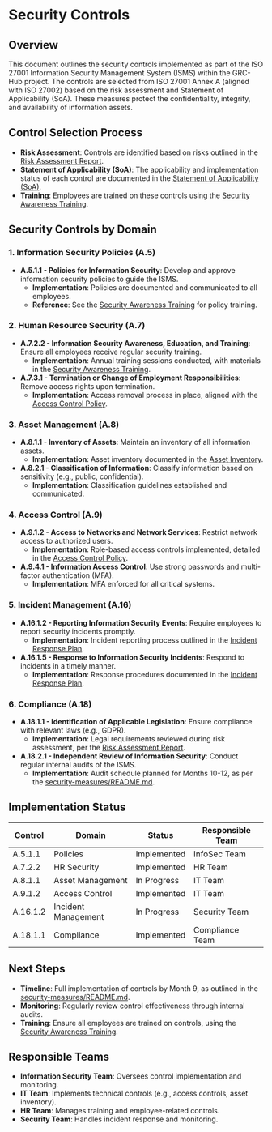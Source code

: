 # Security Controls

## Overview
This document outlines the security controls implemented as part of the ISO 27001 Information Security Management System (ISMS) within the GRC-Hub project. The controls are selected from ISO 27001 Annex A (aligned with ISO 27002) based on the risk assessment and Statement of Applicability (SoA). These measures protect the confidentiality, integrity, and availability of information assets.

## Control Selection Process
- **Risk Assessment**: Controls are identified based on risks outlined in the [Risk Assessment Report](./Risk_Assessment_Report.md).
- **Statement of Applicability (SoA)**: The applicability and implementation status of each control are documented in the [Statement of Applicability (SoA)](./Statement_of_Applicability.md).
- **Training**: Employees are trained on these controls using the [Security Awareness Training](./Security_Awareness_Training.md).

## Security Controls by Domain

### 1. Information Security Policies (A.5)
- **A.5.1.1 - Policies for Information Security**: Develop and approve information security policies to guide the ISMS.
  - **Implementation**: Policies are documented and communicated to all employees.
  - **Reference**: See the [Security Awareness Training](./Security_Awareness_Training.md) for policy training.

### 2. Human Resource Security (A.7)
- **A.7.2.2 - Information Security Awareness, Education, and Training**: Ensure all employees receive regular security training.
  - **Implementation**: Annual training sessions conducted, with materials in the [Security Awareness Training](./Security_Awareness_Training.md).
- **A.7.3.1 - Termination or Change of Employment Responsibilities**: Remove access rights upon termination.
  - **Implementation**: Access removal process in place, aligned with the [Access Control Policy](./Access_Control_Policy.md).

### 3. Asset Management (A.8)
- **A.8.1.1 - Inventory of Assets**: Maintain an inventory of all information assets.
  - **Implementation**: Asset inventory documented in the [Asset Inventory](./Asset_Inventory.md).
- **A.8.2.1 - Classification of Information**: Classify information based on sensitivity (e.g., public, confidential).
  - **Implementation**: Classification guidelines established and communicated.

### 4. Access Control (A.9)
- **A.9.1.2 - Access to Networks and Network Services**: Restrict network access to authorized users.
  - **Implementation**: Role-based access controls implemented, detailed in the [Access Control Policy](./Access_Control_Policy.md).
- **A.9.4.1 - Information Access Control**: Use strong passwords and multi-factor authentication (MFA).
  - **Implementation**: MFA enforced for all critical systems.

### 5. Incident Management (A.16)
- **A.16.1.2 - Reporting Information Security Events**: Require employees to report security incidents promptly.
  - **Implementation**: Incident reporting process outlined in the [Incident Response Plan](./Incident_Response_Plan.md).
- **A.16.1.5 - Response to Information Security Incidents**: Respond to incidents in a timely manner.
  - **Implementation**: Response procedures documented in the [Incident Response Plan](./Incident_Response_Plan.md).

### 6. Compliance (A.18)
- **A.18.1.1 - Identification of Applicable Legislation**: Ensure compliance with relevant laws (e.g., GDPR).
  - **Implementation**: Legal requirements reviewed during risk assessment, per the [Risk Assessment Report](./Risk_Assessment_Report.md).
- **A.18.2.1 - Independent Review of Information Security**: Conduct regular internal audits of the ISMS.
  - **Implementation**: Audit schedule planned for Months 10-12, as per the [security-measures/README.md](../security-measures/README.md).

## Implementation Status
| **Control**          | **Domain**         | **Status**      | **Responsible Team** |
|----------------------|--------------------|-----------------|----------------------|
| A.5.1.1             | Policies           | Implemented     | InfoSec Team         |
| A.7.2.2             | HR Security        | Implemented     | HR Team              |
| A.8.1.1             | Asset Management   | In Progress     | IT Team              |
| A.9.1.2             | Access Control     | Implemented     | IT Team              |
| A.16.1.2            | Incident Management| In Progress     | Security Team        |
| A.18.1.1            | Compliance         | Implemented     | Compliance Team      |

## Next Steps
- **Timeline**: Full implementation of controls by Month 9, as outlined in the [security-measures/README.md](../security-measures/README.md).
- **Monitoring**: Regularly review control effectiveness through internal audits.
- **Training**: Ensure all employees are trained on controls, using the [Security Awareness Training](./Security_Awareness_Training.md).

## Responsible Teams
- **Information Security Team**: Oversees control implementation and monitoring.
- **IT Team**: Implements technical controls (e.g., access controls, asset inventory).
- **HR Team**: Manages training and employee-related controls.
- **Security Team**: Handles incident response and monitoring.
